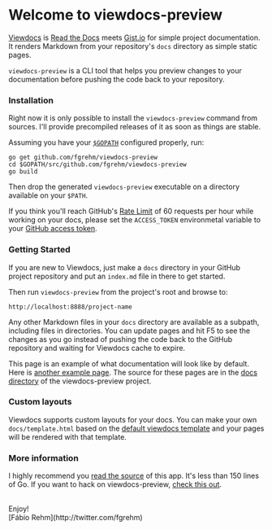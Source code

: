 # Welcome to viewdocs-preview

[Viewdocs](http://viewdocs.io/) is [Read the Docs](https://readthedocs.org/)
meets [Gist.io](http://gist.io/) for simple project documentation. It renders
Markdown from your repository's `docs` directory as simple static pages.

`viewdocs-preview` is a CLI tool that helps you preview changes to your
documentation before pushing the code back to your repository.

### Installation

Right now it is only possible to install the `viewdocs-preview` command from
sources. I'll provide precompiled releases of it as soon as things are stable.

Assuming you have your [`$GOPATH`](http://golang.org/doc/code.html#GOPATH)
configured properly, run:

```
go get github.com/fgrehm/viewdocs-preview
cd $GOPATH/src/github.com/fgrehm/viewdocs-preview
go build
```

Then drop the generated `viewdocs-preview` executable on a directory available
on your `$PATH`.

If you think you'll reach GitHub's [Rate Limit](http://developer.github.com/v3/#rate-limiting)
of 60 requests per hour while working on your docs, please set the `ACCESS_TOKEN`
environmetal variable to your [GitHub access token](https://help.github.com/articles/creating-an-access-token-for-command-line-use).

### Getting Started

If you are new to Viewdocs, just make a `docs` directory in your GitHub project
repository and put an `index.md` file in there to get started.

Then run `viewdocs-preview` from the project's root and browse to:

	http://localhost:8888/project-name

Any other Markdown files in your `docs` directory are available as a subpath,
including files in directories. You can update pages and hit F5 to see the
changes as you go instead of pushing the code back to the GitHub repository
and waiting for Viewdocs cache to expire.

This page is an example of what documentation will look like by default.
Here is [another example page](/viewdocs-preview/example). The source for
these pages are in the [docs directory](https://github.com/fgrehm/viewdocs-preview/tree/master/docs)
of the viewdocs-preview project.

### Custom layouts

Viewdocs supports custom layouts for your docs. You can make your own `docs/template.html`
based on the [default viewdocs template](https://github.com/progrium/viewdocs/blob/master/docs/template.html)
and your pages will be rendered with that template.

### More information

I highly recommend you [read the source](https://github.com/fgrehm/viewdocs-preview/blob/master/viewdocs.go)
of this app. It's less than 150 lines of Go. If you want to hack on viewdocs-preview, [check this out](/viewdocs-preview/development).

<br />
Enjoy!<br />
[Fábio Rehm](http://twitter.com/fgrehm)
